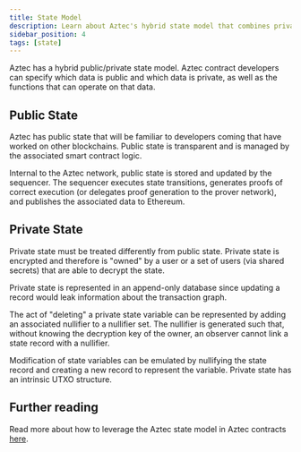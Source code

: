 ```yaml
---
title: State Model
description: Learn about Aztec's hybrid state model that combines private UTXO-based state with public account-based state.
sidebar_position: 4
tags: [state]
---
```


Aztec has a hybrid public/private state model. Aztec contract developers can specify which data is public and which data is private, as well as the functions that can operate on that data.

## Public State

Aztec has public state that will be familiar to developers coming that have worked on other blockchains. Public state is transparent and is managed by the associated smart contract logic.

Internal to the Aztec network, public state is stored and updated by the sequencer. The sequencer executes state transitions, generates proofs of correct execution (or delegates proof generation to the prover network), and publishes the associated data to Ethereum.

## Private State

Private state must be treated differently from public state. Private state is encrypted and therefore is "owned" by a user or a set of users (via shared secrets) that are able to decrypt the state.

Private state is represented in an append-only database since updating a record would leak information about the transaction graph.

The act of "deleting" a private state variable can be represented by adding an associated nullifier to a nullifier set. The nullifier is generated such that, without knowing the decryption key of the owner, an observer cannot link a state record with a nullifier.

Modification of state variables can be emulated by nullifying the state record and creating a new record to represent the variable. Private state has an intrinsic UTXO structure.

## Further reading

Read more about how to leverage the Aztec state model in Aztec contracts [here](../../../developers/reference/smart_contract_reference/storage/index.md).

